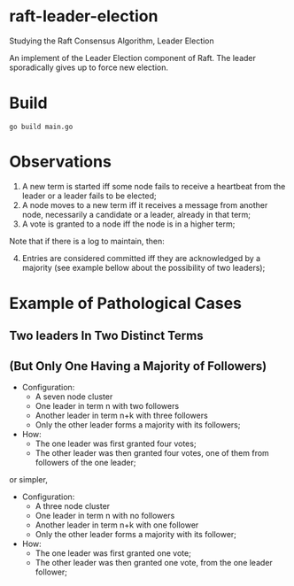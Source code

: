 # raft-leader-election

Studying the Raft Consensus Algorithm, Leader Election

An implement of the Leader Election component of Raft. The leader sporadically gives up to force new election.

# Build

`go build main.go`

# Observations

1. A new term is started iff some node fails to receive a heartbeat from the leader or a leader fails to be elected;
2. A node moves to a new term iff it receives a message from another node, necessarily a candidate or a leader, already in that term;
3. A vote is granted to a node iff the node is in a higher term;

Note that if there is a log to maintain, then:

4. Entries are considered committed iff they are acknowledged by a majority (see example bellow about the possibility of two leaders);

# Example of Pathological Cases

## Two leaders In Two Distinct Terms
## (But Only One Having a Majority of Followers)

- Configuration:
  - A seven node cluster
  - One leader in term n with two followers
  - Another leader in term n+k with three followers
  - Only the other leader forms a majority with its followers;
- How:
  - The one leader was first granted four votes;
  - The other leader was then granted four votes, one of them from followers of the one leader;

or simpler,

- Configuration:
  - A three node cluster
  - One leader in term n with no followers
  - Another leader in term n+k with one follower
  - Only the other leader forms a majority with its follower;
- How:
  - The one leader was first granted one vote;
  - The other leader was then granted one vote, from the one leader follower;
